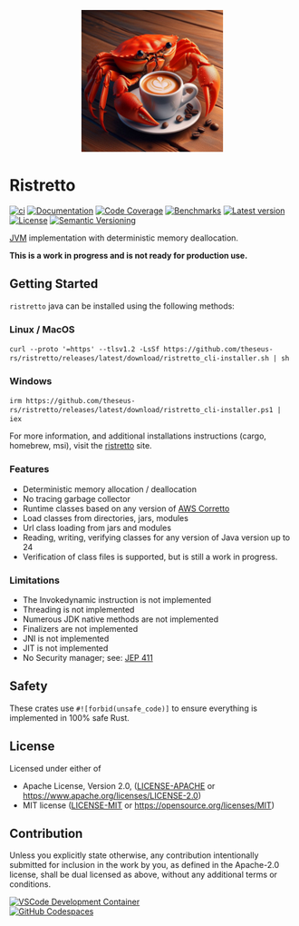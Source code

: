 <p align="center"><img width="250" height="250" src="images/logo.jpeg"></p>

# Ristretto

[![ci](https://github.com/theseus-rs/ristretto/actions/workflows/ci.yml/badge.svg?branch=main)](https://github.com/theseus-rs/ristretto/actions/workflows/ci.yml)
[![Documentation](https://docs.rs/ristretto_classfile/badge.svg)](https://docs.rs/ristretto_classfile)
[![Code Coverage](https://codecov.io/gh/theseus-rs/ristretto/branch/main/graph/badge.svg)](https://codecov.io/gh/theseus-rs/ristretto)
[![Benchmarks](https://img.shields.io/badge/%F0%9F%90%B0_bencher-enabled-6ec241)](https://bencher.dev/perf/theseus-rs-ristretto)
[![Latest version](https://img.shields.io/crates/v/ristretto_vm.svg)](https://crates.io/crates/ristretto_vm)
[![License](https://img.shields.io/crates/l/ristretto_classfile)](https://github.com/theseus-rs/ristretto#license)
[![Semantic Versioning](https://img.shields.io/badge/%E2%9A%99%EF%B8%8F_SemVer-2.0.0-blue)](https://semver.org/spec/v2.0.0.html)

[JVM](https://docs.oracle.com/javase/specs/jvms/se23/html/) implementation with deterministic memory deallocation.

**This is a work in progress and is not ready for production use.**

## Getting Started

`ristretto` java can be installed using the following methods:

### Linux / MacOS

```shell
curl --proto '=https' --tlsv1.2 -LsSf https://github.com/theseus-rs/ristretto/releases/latest/download/ristretto_cli-installer.sh | sh
```

### Windows

```shell
irm https://github.com/theseus-rs/ristretto/releases/latest/download/ristretto_cli-installer.ps1 | iex
```

For more information, and additional installations instructions (cargo, homebrew, msi),
visit the [ristretto](https://theseus-rs.github.io/ristretto/ristretto_cli/) site.

### Features

- Deterministic memory allocation / deallocation
- No tracing garbage collector
- Runtime classes based on any version of [AWS Corretto](https://github.com/corretto)
- Load classes from directories, jars, modules
- Url class loading from jars and modules
- Reading, writing, verifying classes for any version of Java version up to 24
- Verification of class files is supported, but is still a work in progress.

### Limitations

- The Invokedynamic instruction is not implemented
- Threading is not implemented
- Numerous JDK native methods are not implemented
- Finalizers are not implemented
- JNI is not implemented
- JIT is not implemented
- No Security manager; see: [JEP 411](https://openjdk.org/jeps/411)

## Safety

These crates use `#![forbid(unsafe_code)]` to ensure everything is implemented in 100% safe Rust.

## License

Licensed under either of

* Apache License, Version 2.0, ([LICENSE-APACHE](LICENSE-APACHE) or https://www.apache.org/licenses/LICENSE-2.0)
* MIT license ([LICENSE-MIT](LICENSE-MIT) or https://opensource.org/licenses/MIT)

## Contribution

Unless you explicitly state otherwise, any contribution intentionally submitted
for inclusion in the work by you, as defined in the Apache-2.0 license, shall be dual licensed as above, without any
additional terms or conditions.

<a href="https://vscode.dev/redirect?url=vscode://ms-vscode-remote.remote-containers/cloneInVolume?url=https://github.com/theseus-rs/ristretto">
<img
  src="https://img.shields.io/static/v1?label=VSCode%20Development%20Container&logo=visualstudiocode&message=Open&color=orange"
  alt="VSCode Development Container"
/>
</a>
<br/>
<a href="https://github.dev/theseus-rs/ristretto">
<img
  src="https://img.shields.io/static/v1?label=GitHub%20Codespaces&logo=github&message=Open&color=orange"
  alt="GitHub Codespaces"
/>
</a>
